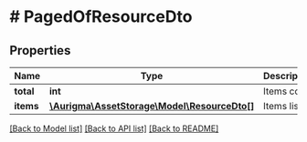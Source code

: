 # # PagedOfResourceDto

## Properties

Name | Type | Description | Notes
------------ | ------------- | ------------- | -------------
**total** | **int** | Items count | [optional]
**items** | [**\Aurigma\AssetStorage\Model\ResourceDto[]**](ResourceDto.md) | Items list | [optional]

[[Back to Model list]](../../README.md#models) [[Back to API list]](../../README.md#endpoints) [[Back to README]](../../README.md)
